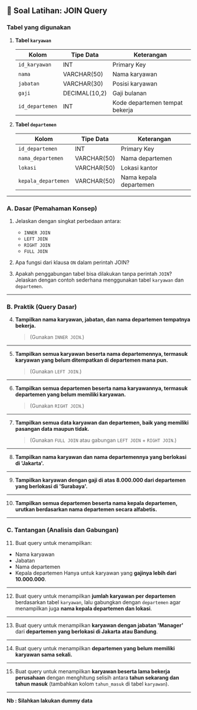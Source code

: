 ## 🧩 **Soal Latihan: JOIN Query**

### **Tabel yang digunakan**

1. **Tabel `karyawan`**

   | Kolom           | Tipe Data     | Keterangan                     |
   | --------------- | ------------- | ------------------------------ |
   | `id_karyawan`   | INT           | Primary Key                    |
   | `nama`          | VARCHAR(50)   | Nama karyawan                  |
   | `jabatan`       | VARCHAR(30)   | Posisi karyawan                |
   | `gaji`          | DECIMAL(10,2) | Gaji bulanan                   |
   | `id_departemen` | INT           | Kode departemen tempat bekerja |

2. **Tabel `departemen`**

   | Kolom               | Tipe Data   | Keterangan             |
   | ------------------- | ----------- | ---------------------- |
   | `id_departemen`     | INT         | Primary Key            |
   | `nama_departemen`   | VARCHAR(50) | Nama departemen        |
   | `lokasi`            | VARCHAR(50) | Lokasi kantor          |
   | `kepala_departemen` | VARCHAR(50) | Nama kepala departemen |

---

### **A. Dasar (Pemahaman Konsep)**

1. Jelaskan dengan singkat perbedaan antara:

   * `INNER JOIN`
   * `LEFT JOIN`
   * `RIGHT JOIN`
   * `FULL JOIN`

2. Apa fungsi dari klausa `ON` dalam perintah JOIN?

3. Apakah penggabungan tabel bisa dilakukan tanpa perintah `JOIN`?
   Jelaskan dengan contoh sederhana menggunakan tabel `karyawan` dan `departemen`.

---

### **B. Praktik (Query Dasar)**

4. **Tampilkan nama karyawan, jabatan, dan nama departemen tempatnya bekerja.**

   > (Gunakan `INNER JOIN`.)

---

5. **Tampilkan semua karyawan beserta nama departemennya, termasuk karyawan yang belum ditempatkan di departemen mana pun.**

   > (Gunakan `LEFT JOIN`.)

---

6. **Tampilkan semua departemen beserta nama karyawannya, termasuk departemen yang belum memiliki karyawan.**

   > (Gunakan `RIGHT JOIN`.)

---

7. **Tampilkan semua data karyawan dan departemen, baik yang memiliki pasangan data maupun tidak.**

   > (Gunakan `FULL JOIN` atau gabungan `LEFT JOIN` + `RIGHT JOIN`.)

---

8. **Tampilkan nama karyawan dan nama departemennya yang berlokasi di 'Jakarta'.**

---

9. **Tampilkan karyawan dengan gaji di atas 8.000.000 dari departemen yang berlokasi di 'Surabaya'.**

---

10. **Tampilkan semua departemen beserta nama kepala departemen, urutkan berdasarkan nama departemen secara alfabetis.**

---

### **C. Tantangan (Analisis dan Gabungan)**

11. Buat query untuk menampilkan:

* Nama karyawan
* Jabatan
* Nama departemen
* Kepala departemen
  Hanya untuk karyawan yang **gajinya lebih dari 10.000.000**.

---

12. Buat query untuk menampilkan **jumlah karyawan per departemen** berdasarkan tabel `karyawan`, lalu gabungkan dengan `departemen` agar menampilkan juga **nama kepala departemen dan lokasi**.

---

13. Buat query untuk menampilkan **karyawan dengan jabatan 'Manager'** dari **departemen yang berlokasi di Jakarta atau Bandung**.

---

14. Buat query untuk menampilkan **departemen yang belum memiliki karyawan sama sekali.**

---

15. Buat query untuk menampilkan **karyawan beserta lama bekerja perusahaan** dengan menghitung selisih antara **tahun sekarang dan tahun masuk** (tambahkan kolom `tahun_masuk` di tabel `karyawan`).

---


**Nb : Silahkan lakukan dummy data**
